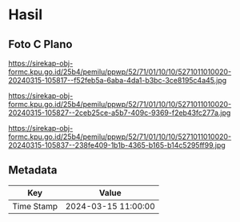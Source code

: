 # Hasil

## Foto C Plano

https://sirekap-obj-formc.kpu.go.id/25b4/pemilu/ppwp/52/71/01/10/10/5271011010020-20240315-105817--f52feb5a-6aba-4da1-b3bc-3ce8195c4a45.jpg

https://sirekap-obj-formc.kpu.go.id/25b4/pemilu/ppwp/52/71/01/10/10/5271011010020-20240315-105827--2ceb25ce-a5b7-409c-9369-f2eb43fc277a.jpg

https://sirekap-obj-formc.kpu.go.id/25b4/pemilu/ppwp/52/71/01/10/10/5271011010020-20240315-105837--238fe409-1b1b-4365-b165-b14c5295ff99.jpg


## Metadata

| Key        | Value               |
| ---------- | ------------------- |
| Time Stamp | 2024-03-15 11:00:00 |



